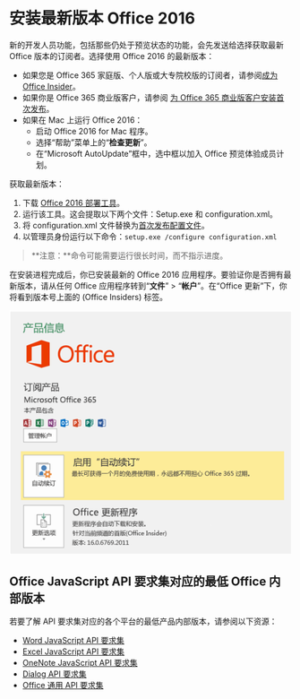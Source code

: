 # <a name="install-the-latest-version-of-office-2016"></a>安装最新版本 Office 2016

新的开发人员功能，包括那些仍处于预览状态的功能，会先发送给选择获取最新 Office 版本的订阅者。选择使用 Office 2016 的最新版本： 

- 如果您是 Office 365 家庭版、个人版或大专院校版的订阅者，请参阅[成为 Office Insider](https://products.office.com/en-us/office-insider)。
- 如果你是 Office 365 商业版客户，请参阅 [为 Office 365 商业版客户安装首次发布](https://support.office.com/zh-cn/article/Install-the-First-Release-build-for-Office-365-for-business-customers-4dd8ba40-73c0-4468-b778-c7b744d03ead?ui=en-US&rs=en-US&ad=US)。
- 如果在 Mac 上运行 Office 2016：
    - 启动 Office 2016 for Mac 程序。
    - 选择“帮助”菜单上的“**检查更新**”。
    - 在“Microsoft AutoUpdate”框中，选中框以加入 Office 预览体验成员计划。 

获取最新版本： 

1. 下载 [Office 2016 部署工具](https://www.microsoft.com/en-us/download/details.aspx?id=49117)。 
2. 运行该工具。这会提取以下两个文件：Setup.exe 和 configuration.xml。
3. 将 configuration.xml 文件替换为[首次发布配置文件](https://raw.githubusercontent.com/OfficeDev/Office-Add-in-Commands-Samples/master/Tools/FirstReleaseConfig/configuration.xml)。
4. 以管理员身份运行以下命令：`setup.exe /configure configuration.xml` 

>**注意：**命令可能需要运行很长时间，而不指示进度。

在安装进程完成后，你已安装最新的 Office 2016 应用程序。要验证你是否拥有最新版本，请从任何 Office 应用程序转到“**文件**” > “**帐户**”。在“Office 更新”下，你将看到版本号上面的 (Office Insiders) 标签。

![显示产品信息的屏幕截图（带有 Office Insiders 标签）](../images/officeinsider.PNG)

## <a name="minimum-office-builds-for-office-javascript-api-requirement-sets"></a>Office JavaScript API 要求集对应的最低 Office 内部版本

若要了解 API 要求集对应的各个平台的最低产品内部版本，请参阅以下资源：

- [Word JavaScript API 要求集](http://dev.office.com/reference/add-ins/requirement-sets/word-api-requirement-sets)
- [Excel JavaScript API 要求集](http://dev.office.com/reference/add-ins/requirement-sets/excel-api-requirement-sets)
- [OneNote JavaScript API 要求集](http://dev.office.com/reference/add-ins/requirement-sets/onenote-api-requirement-sets)
- [Dialog API 要求集](http://dev.office.com/reference/add-ins/requirement-sets/dialog-api-requirement-sets)
- [Office 通用 API 要求集](http://dev.office.com/reference/add-ins/requirement-sets/office-add-in-requirement-sets)
